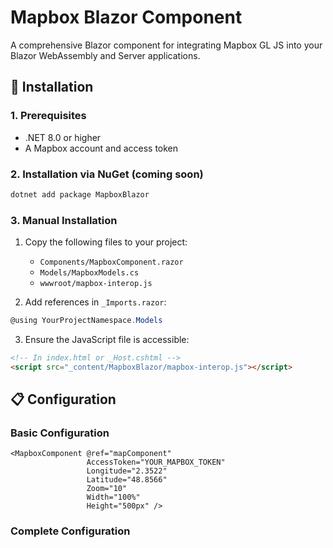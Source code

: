﻿# Mapbox Blazor Component

A comprehensive Blazor component for integrating Mapbox GL JS into your Blazor WebAssembly and Server applications.

## 🚀 Installation

### 1. Prerequisites
- .NET 8.0 or higher
- A Mapbox account and access token

### 2. Installation via NuGet (coming soon)
```bash
dotnet add package MapboxBlazor
```

### 3. Manual Installation
1. Copy the following files to your project:
   - `Components/MapboxComponent.razor`
   - `Models/MapboxModels.cs`
   - `wwwroot/mapbox-interop.js`

2. Add references in `_Imports.razor`:
```csharp
@using YourProjectNamespace.Models
```

3. Ensure the JavaScript file is accessible:
```html
<!-- In index.html or _Host.cshtml -->
<script src="_content/MapboxBlazor/mapbox-interop.js"></script>
```

## 📋 Configuration

### Basic Configuration
```razor
<MapboxComponent @ref="mapComponent"
                 AccessToken="YOUR_MAPBOX_TOKEN"
                 Longitude="2.3522"
                 Latitude="48.8566"
                 Zoom="10"
                 Width="100%"
                 Height="500px" />
```

### Complete Configuration